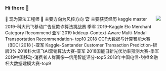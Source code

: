 ### Hi there 👋

<!--
**PandasCute/PandasCute** is a ✨ _special_ ✨ repository because its `README.md` (this file) appears on your GitHub profile.

Here are some ideas to get you started:

🔭 I’m currently working on didi
- 🌱 I’m currently learning ...
- 👯 I’m looking to collaborate on ...
- 🤔 I’m looking for help with ...
- 💬 Ask me about ...
- 📫 How to reach me: ...
- 😄 Pronouns: ...
- ⚡ Fun fact: ...
-->



<img align="right" src="https://github-readme-stats.vercel.app/api?username=PandasCute&show_icons=true&theme=cobalt">


🔭 现为算法工程师
🌱 主要方向为风控方向
🏆 主要获奖经历
kaggle master
2019-科大讯飞移动广告反欺诈算法挑战赛 季军
2019-Kaggle Elo Merchant Category Recommend 亚军
2019 kddcup-Context-Aware Multi-Modal Transportation Recommendation- top10
2018 CCF大数据与计算智能大赛（BDCI 2018 )-亚军
Kaggle-Santander Customer Transaction Prediction-银牌3%
2018科大讯飞AI营销算法大赛-亚军
2018国能日新光伏功率预测大赛-季军
2019中国移动-消费者人群画像—信用智能评分-top5
2018年中国电信-甜橙金融杯大数据建模大赛-top9


